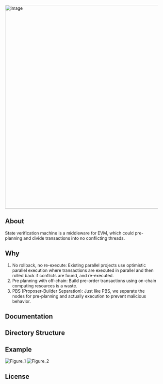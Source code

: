 <img width="671" alt="image" src="https://user-images.githubusercontent.com/120435282/207215816-7a295046-689a-464d-9e0c-06d38cd0ddf9.png">

## About
State verification machine is a middleware for EVM, which could pre-planning and divide transactions into no conflicting threads.

## Why
1. No rollback, no re-execute: Existing parallel projects use optimistic parallel execution where transactions are executed in parallel and then rolled back if conflicts are found, and re-executed.
2. Pre planning with off-chain: Build pre-order transactions using on-chain computing resources is a waste.
3. PBS (Proposer-Builder Separation): Just like PBS, we separate the nodes for pre-planning and actually execution to prevent malicious behavior.

## Documentation

## Directory Structure

## Example
![Figure_1](https://user-images.githubusercontent.com/120435282/207559258-09c9d07e-d68a-49fb-b3d8-579beecf209f.png)
![Figure_2](https://user-images.githubusercontent.com/120435282/207560699-d06ff8df-d704-48da-8fae-9c905d248f60.png)

## License
